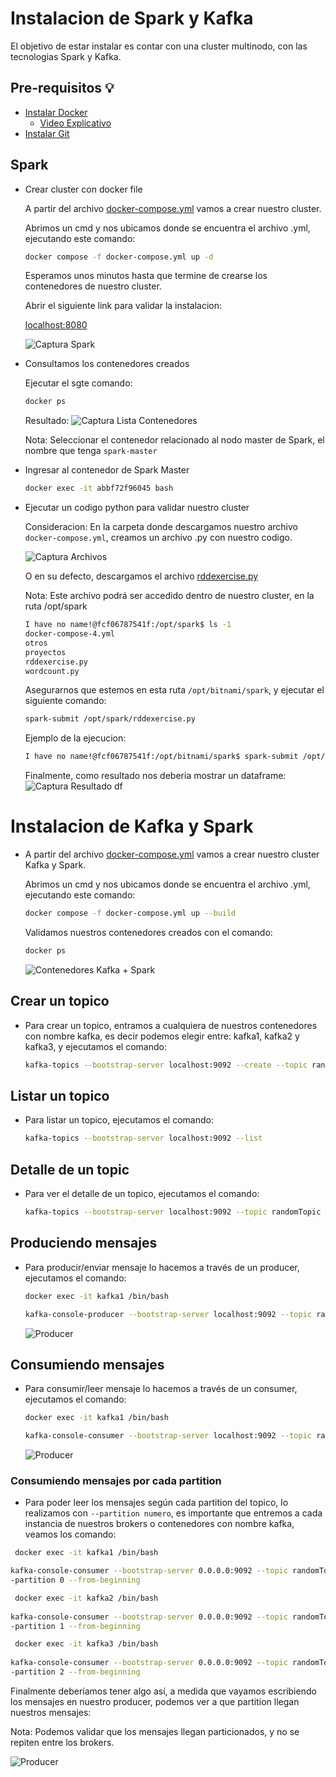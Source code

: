 # Instalacion de Spark y Kafka
El objetivo de estar instalar es contar con una cluster multinodo, con las tecnologias Spark y Kafka.

## Pre-requisitos 💡

* [Instalar Docker](https://www.docker.com/products/docker-desktop/)
  * [Video Explicativo](https://www.youtube.com/watch?v=ZO4KWQfUBBc )
* [Instalar Git](https://git-scm.com/downloads)

## Spark
* Crear cluster con docker file

    A partir del archivo [docker-compose.yml](https://github.com/bvivanco/streaming-docker/blob/main/docker-compose.yml) vamos a crear nuestro cluster.

    Abrimos un cmd y nos ubicamos donde se encuentra el archivo .yml, ejecutando este comando:

    ```bash
    docker compose -f docker-compose.yml up -d
    ```
    Esperamos unos minutos hasta que termine de crearse los contenedores de nuestro cluster.

    Abrir el siguiente link para validar la instalacion:

    [localhost:8080](http://localhost:8080/)

    ![Captura Spark](./images/capture_spark.png)

* Consultamos los contenedores creados

    Ejecutar el sgte comando:
    ```bash
    docker ps
    ```
    Resultado:
    ![Captura Lista Contenedores](./images/lista-contenedores.png)

    Nota: Seleccionar el contenedor relacionado al nodo master de Spark, el nombre que tenga `spark-master`

* Ingresar al contenedor de Spark Master
    ```bash
    docker exec -it abbf72f96045 bash
    ```

* Ejecutar un codigo python para validar nuestro cluster

    Consideracion: En la carpeta donde descargamos nuestro archivo `docker-compose.yml`, creamos un archivo .py con nuestro codigo.

    ![Captura Archivos](./images/archivos.png)

    O en su defecto, descargamos el archivo [rddexercise.py](https://github.com/bvivanco/streaming-docker/blob/main/source/rddexercise.py)

    Nota: Este archivo podrá ser accedido dentro de nuestro cluster, en la ruta /opt/spark

    ```bash
    I have no name!@fcf06787541f:/opt/spark$ ls -1
    docker-compose-4.yml
    otros
    proyectos
    rddexercise.py
    wordcount.py
    ```
    Asegurarnos que estemos en esta ruta `/opt/bitnami/spark`, y ejecutar el siguiente comando:
    ```bash
    spark-submit /opt/spark/rddexercise.py
    ```
    Ejemplo de la ejecucion:

    ```bash
    I have no name!@fcf06787541f:/opt/bitnami/spark$ spark-submit /opt/spark/rddexercise.py
    ```
    Finalmente, como resultado nos deberia mostrar un dataframe:
    ![Captura Resultado df](./images/resultado_df.png)


# Instalacion de Kafka y Spark

* A partir del archivo [docker-compose.yml](https://github.com/bvivanco/streaming-docker/blob/main/docker-compose.yml) vamos a crear nuestro cluster Kafka y Spark.

    Abrimos un cmd y nos ubicamos donde se encuentra el archivo .yml, ejecutando este comando:

    ```bash
    docker compose -f docker-compose.yml up --build
    ```

    Validamos nuestros contenedores creados con el comando:

    ```bash
    docker ps
    ```
    ![Contenedores Kafka + Spark](./images/contenedores_all.png)

## Crear un topico
* Para crear un topico, entramos a cualquiera de nuestros contenedores con nombre kafka, es decir podemos elegir entre: kafka1, kafka2 y kafka3, y ejecutamos el comando:
    ```bash
    kafka-topics --bootstrap-server localhost:9092 --create --topic randomTopic --replication-factor 3 --partitions 3
    ```
## Listar un topico
* Para listar un topico, ejecutamos el comando:
    ```bash
    kafka-topics --bootstrap-server localhost:9092 --list
    ```
## Detalle de un topic
* Para ver el detalle de un topico, ejecutamos el comando:
    ```bash
    kafka-topics --bootstrap-server localhost:9092 --topic randomTopic --describe
    ```
## Produciendo mensajes
* Para producir/enviar mensaje lo hacemos a través de un producer, ejecutamos el comando:
    ```bash
    docker exec -it kafka1 /bin/bash

    kafka-console-producer --bootstrap-server localhost:9092 --topic randomTopic
    ```
    ![Producer](./images/producer.png)

## Consumiendo mensajes
* Para consumir/leer mensaje lo hacemos a través de un consumer, ejecutamos el comando:
    ```bash
    docker exec -it kafka1 /bin/bash

    kafka-console-consumer --bootstrap-server localhost:9092 --topic randomTopic --from-beginning
    ```
    ![Producer](./images/producer.png)

### Consumiendo mensajes por cada partition

* Para poder leer los mensajes según cada partition del topico, lo realizamos con `--partition numero`, es importante que entremos a cada instancia de nuestros brokers o contenedores con nombre kafka, veamos los comando:

```bash
 docker exec -it kafka1 /bin/bash

kafka-console-consumer --bootstrap-server 0.0.0.0:9092 --topic randomTopic -
-partition 0 --from-beginning
```

```bash
 docker exec -it kafka2 /bin/bash
 
kafka-console-consumer --bootstrap-server 0.0.0.0:9092 --topic randomTopic -
-partition 1 --from-beginning
```

```bash
 docker exec -it kafka3 /bin/bash
 
kafka-console-consumer --bootstrap-server 0.0.0.0:9092 --topic randomTopic -
-partition 2 --from-beginning
```

Finalmente deberíamos tener algo así, a medida que vayamos escribiendo los mensajes en nuestro producer, podemos ver a que partition llegan nuestros mensajes:

Nota: Podemos validar que los mensajes llegan particionados, y no se repiten entre los brokers.

![Producer](./images/consumerbypartition.png)